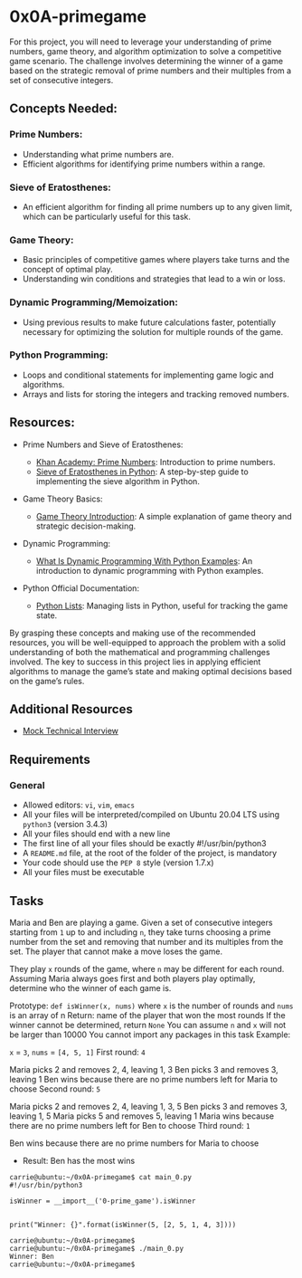 # 0x0A-primegame

For this project, you will need to leverage your understanding of prime numbers, game theory, and algorithm optimization to solve a competitive game scenario. The challenge involves determining the winner of a game based on the strategic removal of prime numbers and their multiples from a set of consecutive integers.

## Concepts Needed:
### Prime Numbers:

  + Understanding what prime numbers are.
  + Efficient algorithms for identifying prime numbers within a range.
### Sieve of Eratosthenes:

  + An efficient algorithm for finding all prime numbers up to any given limit, which can be particularly useful for this task.
### Game Theory:

  + Basic principles of competitive games where players take turns and the concept of optimal play.
  + Understanding win conditions and strategies that lead to a win or loss.
### Dynamic Programming/Memoization:

  + Using previous results to make future calculations faster, potentially necessary for optimizing the solution for multiple rounds of the game.
### Python Programming:

  + Loops and conditional statements for implementing game logic and algorithms.
  + Arrays and lists for storing the integers and tracking removed numbers.


## Resources:
* Prime Numbers and Sieve of Eratosthenes:

  + [Khan Academy: Prime Numbers](https://www.khanacademy.org/math/cc-fourth-grade-math/imp-factors-multiples-and-patterns/imp-prime-and-composite-numbers/v/prime-numbers): Introduction to prime numbers.
  + [Sieve of Eratosthenes in Python](https://www.geeksforgeeks.org/sieve-of-eratosthenes/): A step-by-step guide to implementing the sieve algorithm in Python.
* Game Theory Basics:

  + [Game Theory Introduction](https://www.investopedia.com/terms/g/gametheory.asp): A simple explanation of game theory and strategic decision-making.
* Dynamic Programming:

  + [What Is Dynamic Programming With Python Examples](https://skerritt.blog/dynamic-programming/): An introduction to dynamic programming with Python examples.
* Python Official Documentation:

  + [Python Lists](https://docs.python.org/3/tutorial/introduction.html#lists): Managing lists in Python, useful for tracking the game state.

By grasping these concepts and making use of the recommended resources, you will be well-equipped to approach the problem with a solid understanding of both the mathematical and programming challenges involved. The key to success in this project lies in applying efficient algorithms to manage the game’s state and making optimal decisions based on the game’s rules.

## Additional Resources
* [Mock Technical Interview](https://www.youtube.com/watch?feature=shared&v=Jw2pniZCLi8)

## Requirements
### General
* Allowed editors: `vi`, `vim`, `emacs`
* All your files will be interpreted/compiled on Ubuntu 20.04 LTS using `python3` (version 3.4.3)
* All your files should end with a new line
* The first line of all your files should be exactly #!/usr/bin/python3
* A `README.md` file, at the root of the folder of the project, is mandatory
* Your code should use the `PEP 8` style (version 1.7.x)
* All your files must be executable

## Tasks
Maria and Ben are playing a game. Given a set of consecutive integers starting from `1` up to and including `n`, they take turns choosing a prime number from the set and removing that number and its multiples from the set. The player that cannot make a move loses the game.

They play `x` rounds of the game, where `n` may be different for each round. Assuming Maria always goes first and both players play optimally, determine who the winner of each game is.

Prototype: `def isWinner(x, nums)`
where `x` is the number of rounds and `nums` is an array of n
Return: name of the player that won the most rounds
If the winner cannot be determined, return `None`
You can assume `n` and `x` will not be larger than 10000
You cannot import any packages in this task
Example:

`x` = `3`, `nums` = `[4, 5, 1]`
First round: `4`

Maria picks 2 and removes 2, 4, leaving 1, 3
Ben picks 3 and removes 3, leaving 1
Ben wins because there are no prime numbers left for Maria to choose
Second round: `5`

Maria picks 2 and removes 2, 4, leaving 1, 3, 5
Ben picks 3 and removes 3, leaving 1, 5
Maria picks 5 and removes 5, leaving 1
Maria wins because there are no prime numbers left for Ben to choose
Third round: `1`

Ben wins because there are no prime numbers for Maria to choose
* Result: Ben has the most wins

```
carrie@ubuntu:~/0x0A-primegame$ cat main_0.py
#!/usr/bin/python3

isWinner = __import__('0-prime_game').isWinner


print("Winner: {}".format(isWinner(5, [2, 5, 1, 4, 3])))

carrie@ubuntu:~/0x0A-primegame$
carrie@ubuntu:~/0x0A-primegame$ ./main_0.py
Winner: Ben
carrie@ubuntu:~/0x0A-primegame$
```
